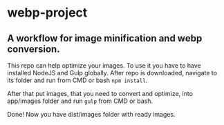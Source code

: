 # webp-project
## A workflow for image minification and webp conversion.

This repo can help optimize your images. To use it you have to have installed NodeJS and Gulp globally.
After repo is downloaded, navigate to its folder and run from CMD or bash `npm install`.

After that put images, that you need to convert and optimize, into app/images folder and run `gulp` from CMD or bash.

Done! Now you have dist/images folder with ready images.
